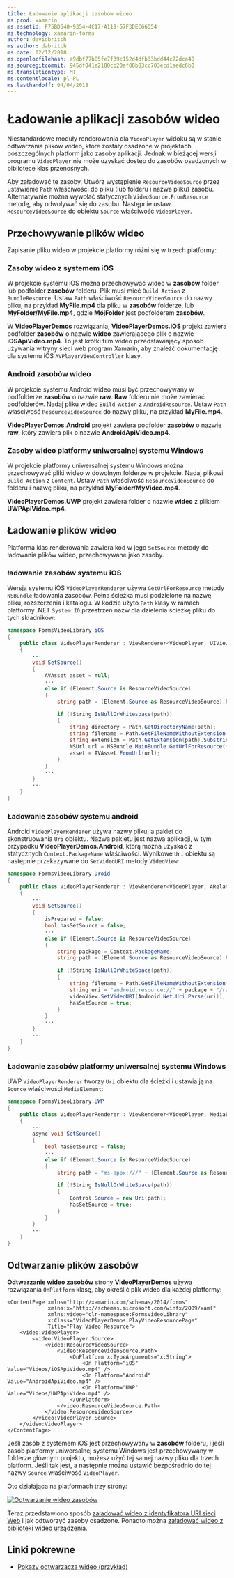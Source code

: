 ```yaml
---
title: Ładowanie aplikacji zasobów wideo
ms.prod: xamarin
ms.assetid: F75BD540-9354-4C17-A119-57F3DEC66D54
ms.technology: xamarin-forms
author: davidbritch
ms.author: dabritch
ms.date: 02/12/2018
ms.openlocfilehash: a9dbf77b85fe7f39c152d4dfb33bdd44c72dca40
ms.sourcegitcommit: 945df041e2180cb20af08b83cc703ecd1aedc6b0
ms.translationtype: MT
ms.contentlocale: pl-PL
ms.lasthandoff: 04/04/2018
---
```

# <a name="loading-application-resource-videos"></a>Ładowanie aplikacji zasobów wideo

Niestandardowe moduły renderowania dla `VideoPlayer` widoku są w stanie odtwarzania plików wideo, które zostały osadzone w projektach poszczególnych platform jako zasoby aplikacji. Jednak w bieżącej wersji programu `VideoPlayer` nie może uzyskać dostęp do zasobów osadzonych w bibliotece klas przenośnych.

Aby załadować te zasoby, Utwórz wystąpienie `ResourceVideoSource` przez ustawienie `Path` właściwości do pliku (lub folderu i nazwa pliku) zasobu. Alternatywnie można wywołać statycznych `VideoSource.FromResource` metodę, aby odwoływać się do zasobu. Następnie ustaw `ResourceVideoSource` do obiektu `Source` właściwość `VideoPlayer`. 

## <a name="storing-the-video-files"></a>Przechowywanie plików wideo

Zapisanie pliku wideo w projekcie platformy różni się w trzech platformy:

### <a name="ios-video-resources"></a>Zasoby wideo z systemem iOS

W projekcie systemu iOS można przechowywać wideo w **zasobów** folder lub podfolder **zasobów** folderu. Plik musi mieć `Build Action` z `BundleResource`. Ustaw `Path` właściwość `ResourceVideoSource` do nazwy pliku, na przykład **MyFile.mp4** dla pliku w **zasobów** folderze, lub **MyFolder/MyFile.mp4**, gdzie **MójFolder** jest podfolderem **zasobów**.

W **VideoPlayerDemos** rozwiązania, **VideoPlayerDemos.iOS** projekt zawiera podfolder **zasobów** o nazwie **wideo** zawierającego plik o nazwie **iOSApiVideo.mp4**. To jest krótki film wideo przedstawiający sposób używania witryny sieci web program Xamarin, aby znaleźć dokumentację dla systemu iOS `AVPlayerViewController` klasy.

### <a name="android-video-resources"></a>Android zasobów wideo

W projekcie systemu Android wideo musi być przechowywany w podfolderze **zasobów** o nazwie **raw**. **Raw** folderu nie może zawierać podfolderów. Nadaj pliku wideo `Build Action` z `AndroidResource`. Ustaw `Path` właściwość `ResourceVideoSource` do nazwy pliku, na przykład **MyFile.mp4**. 

**VideoPlayerDemos.Android** projekt zawiera podfolder **zasobów** o nazwie **raw**, który zawiera plik o nazwie **AndroidApiVideo.mp4**. 

### <a name="uwp-video-resources"></a>Zasoby wideo platformy uniwersalnej systemu Windows

W projekcie platformy uniwersalnej systemu Windows można przechowywać pliki wideo w dowolnym folderze w projekcie. Nadaj plikowi `Build Action` z `Content`. Ustaw `Path` właściwość `ResourceVideoSource` do folderu i nazwę pliku, na przykład **MyFolder/MyVideo.mp4**. 

**VideoPlayerDemos.UWP** projekt zawiera folder o nazwie **wideo** z plikiem **UWPApiVideo.mp4**.

## <a name="loading-the-video-files"></a>Ładowanie plików wideo

Platforma klas renderowania zawiera kod w jego `SetSource` metody do ładowania plików wideo, przechowywane jako zasoby.

### <a name="ios-resource-loading"></a>ładowanie zasobów systemu iOS

Wersja systemu iOS `VideoPlayerRenderer` używa `GetUrlForResource` metody `NSBundle` ładowania zasobów. Pełna ścieżka musi podzielone na nazwę pliku, rozszerzenia i katalogu. W kodzie użyto `Path` klasy w ramach platformy .NET `System.IO` przestrzeń nazw dla dzielenia ścieżkę pliku do tych składników:

```csharp
namespace FormsVideoLibrary.iOS
{
    public class VideoPlayerRenderer : ViewRenderer<VideoPlayer, UIView>
    {
        ···
        void SetSource()
        {
            AVAsset asset = null;
            ···
            else if (Element.Source is ResourceVideoSource)
            {
                string path = (Element.Source as ResourceVideoSource).Path;

                if (!String.IsNullOrWhitespace(path))
                {
                    string directory = Path.GetDirectoryName(path);
                    string filename = Path.GetFileNameWithoutExtension(path);
                    string extension = Path.GetExtension(path).Substring(1);
                    NSUrl url = NSBundle.MainBundle.GetUrlForResource(filename, extension, directory);
                    asset = AVAsset.FromUrl(url);
                }
            }
            ···
        }
        ···
    }
}
```

### <a name="android-resource-loading"></a>Ładowanie zasobów systemu android

Android `VideoPlayerRenderer` używa nazwy pliku, a pakiet do skonstruowania `Uri` obiektu. Nazwa pakietu jest nazwa aplikacji, w tym przypadku **VideoPlayerDemos.Android**, którą można uzyskać z statycznych `Context.PackageName` właściwości. Wynikowe `Uri` obiektu są następnie przekazywane do `SetVideoURI` metody `VideoView`:

```csharp
namespace FormsVideoLibrary.Droid
{
    public class VideoPlayerRenderer : ViewRenderer<VideoPlayer, ARelativeLayout>
    {
        ···    
        void SetSource()
        {
            isPrepared = false;
            bool hasSetSource = false;
            ···
            else if (Element.Source is ResourceVideoSource)
            {
                string package = Context.PackageName;
                string path = (Element.Source as ResourceVideoSource).Path;

                if (!String.IsNullOrWhiteSpace(path))
                {
                    string filename = Path.GetFileNameWithoutExtension(path).ToLowerInvariant();
                    string uri = "android.resource://" + package + "/raw/" + filename;
                    videoView.SetVideoURI(Android.Net.Uri.Parse(uri));
                    hasSetSource = true;
                }
            }
            ···
        }
        ···
    }
}
```

### <a name="uwp-resource-loading"></a>Ładowanie zasobów platformy uniwersalnej systemu Windows

UWP `VideoPlayerRenderer` tworzy `Uri` obiektu dla ścieżki i ustawia ją na `Source` właściwości `MediaElement`:

```csharp
namespace FormsVideoLibrary.UWP
{
    public class VideoPlayerRenderer : ViewRenderer<VideoPlayer, MediaElement>
    {
        ···
        async void SetSource()
        {
            bool hasSetSource = false;
            ···
            else if (Element.Source is ResourceVideoSource)
            {
                string path = "ms-appx:///" + (Element.Source as ResourceVideoSource).Path;

                if (!String.IsNullOrWhiteSpace(path))
                {
                    Control.Source = new Uri(path);
                    hasSetSource = true;
                }
            }
        }
        ···
    }
}
```

## <a name="playing-the-resource-file"></a>Odtwarzanie plików zasobów

**Odtwarzanie wideo zasobów** strony **VideoPlayerDemos** używa rozwiązania `OnPlatform` klasę, aby określić plik wideo dla każdej platformy:

```xaml
<ContentPage xmlns="http://xamarin.com/schemas/2014/forms"
             xmlns:x="http://schemas.microsoft.com/winfx/2009/xaml"
             xmlns:video="clr-namespace:FormsVideoLibrary"
             x:Class="VideoPlayerDemos.PlayVideoResourcePage"
             Title="Play Video Resource">
    <video:VideoPlayer>
        <video:VideoPlayer.Source>
            <video:ResourceVideoSource>
                <video:ResourceVideoSource.Path>
                    <OnPlatform x:TypeArguments="x:String">
                        <On Platform="iOS" Value="Videos/iOSApiVideo.mp4" />
                        <On Platform="Android" Value="AndroidApiVideo.mp4" />
                        <On Platform="UWP" Value="Videos/UWPApiVideo.mp4" />
                    </OnPlatform>
                </video:ResourceVideoSource.Path>
            </video:ResourceVideoSource>
        </video:VideoPlayer.Source>
    </video:VideoPlayer>
</ContentPage>
```

Jeśli zasób z systemem iOS jest przechowywany w **zasobów** folderu, i jeśli zasób platformy uniwersalnej systemu Windows jest przechowywany w folderze głównym projektu, możesz użyć tej samej nazwy pliku dla trzech platform. Jeśli tak jest, a następnie można ustawić bezpośrednio do tej nazwy `Source` właściwość `VideoPlayer`. 

Oto działająca na platformach trzy strony:

[![Odtwarzanie wideo zasobów](loading-resources-images/playvideoresource-small.png "odtwarzanie wideo zasobów")](loading-resources-images/playvideoresource-large.png#lightbox "odtwarzanie wideo zasobów")

Teraz przedstawiono sposób [załadować wideo z identyfikatora URI sieci Web](web-videos.md) i jak odtworzyć zasoby osadzone. Ponadto można [załadować wideo z biblioteki wideo urządzenia](accessing-library.md).


## <a name="related-links"></a>Linki pokrewne

- [Pokazy odtwarzacza wideo (przykład)](https://developer.xamarin.com/samples/xamarin-forms/customrenderers/VideoPlayerDemos/)
